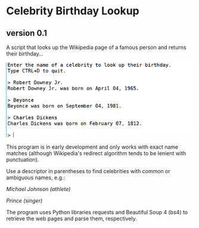 # Celebrity Birthday Lookup
## version 0.1

A script that looks up the Wikipedia page of a famous person 
and returns their birthday...

![Screenshot of celebrity birthday lookup](screenshot.PNG)

This program is in early development and only works with exact name 
matches (although Wikipedia's redirect algorithm tends to be 
lenient with punctuation). 

Use a descriptor in parentheses to find celebrities with common 
or ambiguous names, e.g.: 

_Michael Johnson (athlete)_

_Prince (singer)_

The program uses Python libraries requests and Beautiful Soup 4 (bs4) 
to retrieve the web pages and parse them, respectively. 
